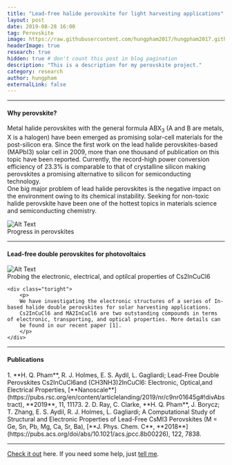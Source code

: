 ```yaml
---
title: "Lead-free halide perovskite for light harvesting applications"
layout: post
date: 2019-08-28 16:00
tag: Perovskite
image: https://raw.githubusercontent.com/hungpham2017/hungpham2017.github.io/master/assets/images/perovskite.png
headerImage: true
research: true
hidden: true # don't count this post in blog pagination
description: "This is a description for my perovskite project."
category: research
author: hungpham
externalLink: false
---
```


<!---
![Screenshot](https://raw.githubusercontent.com/hungpham2017/hungpham2017.github.io/master/assets/images/pDMET_screenshot.png)
--->

---
<h4>Why perovskite?</h4>
<p>
Metal halide perovskites with the general formula ABX<sub>3</sub> (A and B are metals, X is a halogen) have been emerged as promising solar-cell materials for 
the post-silicon era. Since the first work on the lead halide perovskites-based (MAPbI3) solar cell in 2009, more than one thousand of publication on this topic have been reported. 
Currently, the record-high power conversion efficiency of 23.3% is comparable to that of crystalline silicon making perovskites a promising 
alternative to silicon for semiconducting technology. 
<br> One big major problem of lead halide perovskites is the negative impact on the environment owing to its chemical instability. 
Seeking for non-toxic halide perovskite have been one of the hottest topics in materials science and semiconducting chemistry. 
</p>
<div class="image">
    <img class="image" src="https://hungpham2017.github.io/assets/images/halideperovskite_history.png" alt="Alt Text">
    <figcaption class="caption">Progress in perovskites</figcaption>
</div>

---
<h4>Lead-free double perovskites for photovoltaics</h4>
<div class="side-by-side">
    <div class="toleft">
        <img class="image" src="https://hungpham2017.github.io/assets/images/Cs2InCuCl6.png" alt="Alt Text">
        <figcaption class="caption">Probing the electronic, electrical, and optilcal properties of Cs2InCuCl6</figcaption>
    </div>

    <div class="toright">
        <p>
        We have investigating the electronic structures of a series of In-based halide double perovskites for solar harvesting applications.
        Cs2InCuCl6 and MA2InCuCl6 are two outstanding compounds in terms of electronic, transporting, and optical properties. More details can 
        be found in our recent paper [1].
        </p>
    </div>
</div>


---

<h4>Publications</h4>
1. **H. Q. Pham**, R. J. Holmes, E. S. Aydil, L. Gagliardi; Lead-Free Double Perovskites Cs2InCuCl6and (CH3NH3)2InCuCl6: Electronic, Optical,and Electrical Properties, [**Nanoscale**](https://pubs.rsc.org/en/content/articlelanding/2019/nr/c9nr01645g#!divAbstract), **2019**, 11, 11173.
2. D. Ray, C. Clarke, **H. Q. Pham**, J. Borycz; T. Zhang, E. S. Aydil, R. J. Holmes, L. Gagliardi; A Computational Study of Structural and Electronic Properties of Lead-Free CsMI3 Perovskites (M = Ge, Sn, Pb, Mg, Ca, Sr, Ba), [**J. Phys. Chem. C**, **2018**](https://pubs.acs.org/doi/abs/10.1021/acs.jpcc.8b00226), 122, 7838.


---
[Check it out](https://github.com/hungpham2017/pDMET/) here.
If you need some help, just [tell me](https://github.com/hungpham2017/pDMET/issues).
